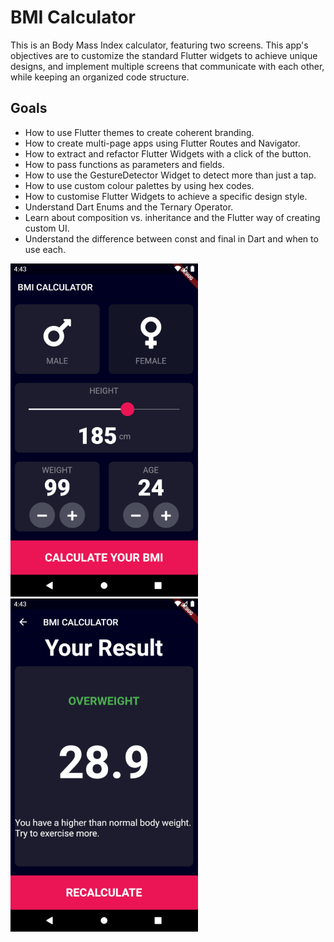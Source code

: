 # BMI Calculator 

This is an Body Mass Index calculator, featuring two screens. This app's objectives are to customize the standard Flutter widgets to achieve unique designs, and implement multiple screens that communicate with each other, while keeping an organized code structure.

## Goals

- How to use Flutter themes to create coherent branding. 
- How to create multi-page apps using Flutter Routes and Navigator.
- How to extract and refactor Flutter Widgets with a click of the button. 
- How to pass functions as parameters and fields.
- How to use the GestureDetector Widget to detect more than just a tap.
- How to use custom colour palettes by using hex codes.
- How to customise Flutter Widgets to achieve a specific design style.
- Understand Dart Enums and the Ternary Operator.
- Learn about composition vs. inheritance and the Flutter way of creating custom UI.
- Understand the difference between const and final in Dart and when to use each.

<img src="/resources/bmi_1.png" alt="BMI Screenshot 1" width="300"/> <img src="/resources/bmi_2.png" alt="BMI Screenshot 2" width="300" />
